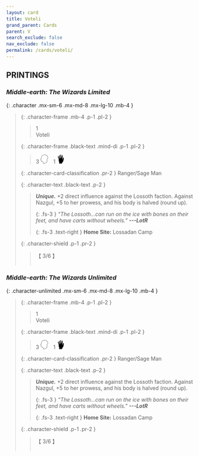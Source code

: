 ```yaml
---
layout: card
title: Voteli
grand_parent: Cards
parent: V
search_exclude: false
nav_exclude: false
permalink: /cards/voteli/
---
```


## PRINTINGS


### _Middle-earth: The Wizards Limited_

{: .character .mx-sm-6 .mx-md-8 .mx-lg-10 .mb-4 }
> {: .character-frame .mb-4 .p-1 .pl-2 }
> > <div class="card-mp">1</div>
> > <div class="character-card-name">Voteli</div>
>
> {: .character-frame .black-text .mind-di .p-1 .pl-2 }
> > 3 ![](/assets/images/mind.svg)&emsp;1 ![](/assets/images/di.svg)
>
> {: .character-card-classification .pr-2 }
> Ranger/Sage Man
>
> {: .character-text .black-text .p-2 }
> > _**Unique.**_ +2 direct influence against the Lossoth faction. Against Nazgul, +5 to her prowess, and his body is halved (round up). 
> > 
> > {: .fs-3 } 
> > _“The Lossoth...can run on the ice with bones on their feet, and have carts without wheels."_ ***---&#65279;LotR***  
> > 
> > {: .fs-3 .text-right } 
> > **Home Site:** Lossadan Camp 
>
> {: .character-shield .p-1 .pr-2 }
> > <div class="card-shield">【 3/6 】</div>
> > <div class="card-corruption">&nbsp;</div>

### _Middle-earth: The Wizards Unlimited_

{: .character-unlimited .mx-sm-6 .mx-md-8 .mx-lg-10 .mb-4 }
> {: .character-frame .mb-4 .p-1 .pl-2 }
> > <div class="card-mp">1</div>
> > <div class="character-card-name">Voteli</div>
>
> {: .character-frame .black-text .mind-di .p-1 .pl-2 }
> > 3 ![](/assets/images/mind.svg)&emsp;1 ![](/assets/images/di.svg)
>
> {: .character-card-classification .pr-2 }
> Ranger/Sage Man
>
> {: .character-text .black-text .p-2 }
> > _**Unique.**_ +2 direct influence against the Lossoth faction. Against Nazgul, +5 to her prowess, and his body is halved (round up). 
> > 
> > {: .fs-3 } 
> > _“The Lossoth...can run on the ice with bones on their feet, and have carts without wheels."_ ***---&#65279;LotR***  
> > 
> > {: .fs-3 .text-right } 
> > **Home Site:** Lossadan Camp 
>
> {: .character-shield .p-1 .pr-2 }
> > <div class="card-shield">【 3/6 】</div>
> > <div class="card-corruption">&nbsp;</div>
